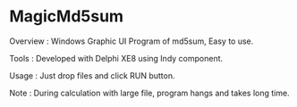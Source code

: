# MagicMd5sum

Overview : Windows Graphic UI Program of md5sum, Easy to use.

Tools : Developed with Delphi XE8 using Indy component.

Usage : Just drop files and click RUN button.

Note : During calculation with large file, program hangs and takes long time.

